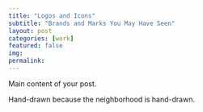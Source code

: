 ```yaml
---
title: "Logos and Icons"
subtitle: "Brands and Marks You May Have Seen"
layout: post
categories: [work]
featured: false
img: 
permalink: 
---
```


Main content of your post.

Hand-drawn because the neighborhood is hand-drawn.